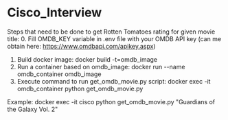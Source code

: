 # Cisco_Interview

Steps that need to be done to get Rotten Tomatoes rating for given movie title:
  0. Fill OMDB_KEY variable in .env file with your OMDB API key (can me obtain here: https://www.omdbapi.com/apikey.aspx)
  1. Build docker image: docker build -t=omdb_image <Dockerfile path>
  2. Run a container based on omdb_image: docker run --name omdb_container omdb_image
  3. Execute command to run get_omdb_movie.py script: docker exec -it omdb_container python get_omdb_movie.py <movie title in quotes>
 
  Example: docker exec -it cisco python get_omdb_movie.py "Guardians of the Galaxy Vol. 2"
  
